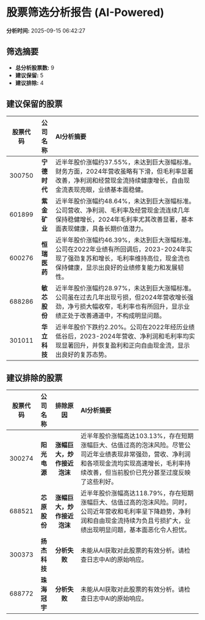 # 股票筛选分析报告 (AI-Powered)

**分析时间:** 2025-09-15 06:42:27

## 筛选摘要

- **总分析股票数:** 9
- **建议保留:** 5
- **建议排除:** 4

## 建议保留的股票

| 股票代码 | 公司名称 | AI分析摘要 |
|:---:|:---:|:---|
| 300750 | **宁德时代** | 近半年股价涨幅约37.55%，未达到巨大涨幅标准。财务方面，2024年营收虽略有下滑，但毛利率显著改善，净利润和经营现金流持续健康增长，自由现金流表现亮眼，业绩基本面稳健。 |
| 601899 | **紫金矿业** | 近半年股价涨幅约48.64%，未达到巨大涨幅标准。公司营收、净利润、毛利率及经营现金流连续几年保持稳健增长，2024年毛利率尤其改善显著，基本面表现健康，具备长期价值潜力。 |
| 600276 | **恒瑞医药** | 近半年股价涨幅约46.39%，未达到巨大涨幅标准。公司在2022年业绩有所回调后，2023-2024年实现了强劲复苏和增长，毛利率维持高位，现金流也保持健康，显示出良好的业绩修复能力和发展韧性。 |
| 688286 | **敏芯股份** | 近半年股价涨幅约28.97%，未达到巨大涨幅标准。公司虽在过去几年出现亏损，但2024年营收增长强劲，净亏损大幅收窄，毛利率也有所回升，显示业绩正处于改善通道中，不构成明显问题。 |
| 301011 | **华立科技** | 近半年股价下跌约2.20%。公司在2022年经历业绩低谷后，2023-2024年营收、净利润和毛利率均实现显著回升，并恢复盈利和正向自由现金流，显示出良好的复苏态势。 |

## 建议排除的股票

| 股票代码 | 公司名称 | 排除原因 | AI分析摘要 |
|:---:|:---:|:---:|:---|
| 300274 | **阳光电源** | **涨幅巨大，炒作接近泡沫** | 近半年股价涨幅高达103.13%，存在短期涨幅巨大、估值过高的泡沫风险。尽管公司近年业绩表现非常强劲，营收、净利润和各项现金流均实现高速增长，毛利率持续改善，但当前股价已充分甚至过度反映了这些利好。 |
| 688521 | **芯原股份** | **涨幅巨大，炒作接近泡沫** | 近半年股价涨幅高达118.79%，存在短期涨幅巨大、估值过高的泡沫风险。同时，公司近年营收和毛利率呈下降趋势，净利润和自由现金流持续为负且亏损扩大，业绩出现明显问题，基本面恶化令人担忧。 |
| 300373 | **扬杰科技** | **分析失败** | 未能从AI获取对此股票的有效分析。请检查日志中AI的原始响应。 |
| 688772 | **珠海冠宇** | **分析失败** | 未能从AI获取对此股票的有效分析。请检查日志中AI的原始响应。 |
